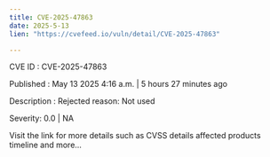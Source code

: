 ```yaml
---
title: CVE-2025-47863
date: 2025-5-13
lien: "https://cvefeed.io/vuln/detail/CVE-2025-47863"

---
```


CVE ID : CVE-2025-47863

Published :  May 13
2025
4:16 a.m. | 5 hours
27 minutes ago

Description : Rejected reason: Not used

Severity: 0.0 | NA

Visit the link for more details
such as CVSS details
affected products
timeline
and more...
